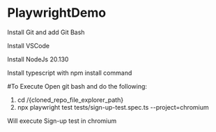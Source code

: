 # PlaywrightDemo

Install Git and add Git Bash

Install VSCode

Install NodeJs 20.130

Install typescript with npm install command


#To Execute
Open git bash and do the following:

1. cd /{cloned_repo_file_explorer_path}
2. npx playwright test tests/sign-up-test.spec.ts --project=chromium

Will execute Sign-up test in chromium

